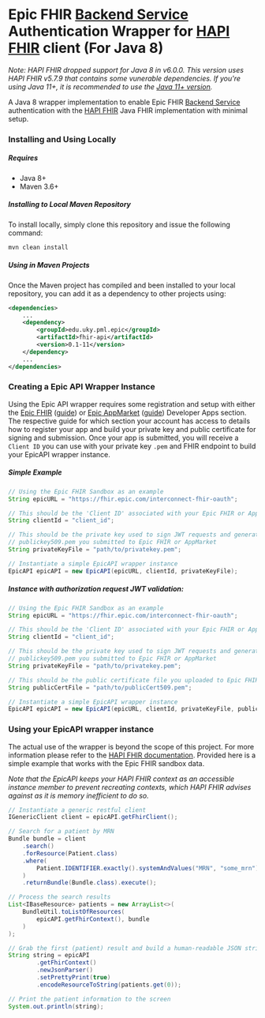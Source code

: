 # Epic FHIR [Backend Service](https://fhir.epic.com/Documentation?docId=oauth2&section=BackendOAuth2Guide) Authentication Wrapper for [HAPI FHIR](https://hapifhir.io/) client (For Java 8)

*Note: HAPI FHIR dropped support for Java 8 in v6.0.0. This version uses HAPI FHIR v5.7.9 that contains some vunerable dependencies. If you're using Java 11+, it is recommended to use the [Java 11+ version](https://github.com/ukpathologyinformatics/Epic-FHIR-API-Java11).*

A Java 8 wrapper implementation to enable Epic FHIR
[Backend Service](https://fhir.epic.com/Documentation?docId=oauth2&section=BackendOAuth2Guide) authentication
with the [HAPI FHIR](https://hapifhir.io/) Java FHIR implementation with minimal setup.

### Installing and Using Locally
##### Requires
* Java 8+
* Maven 3.6+
##### Installing to Local Maven Repository
To install locally, simply clone this repository and issue the following command:
```bash
mvn clean install
```
##### Using in Maven Projects
Once the Maven project has compiled and been installed to your local repository, you can add it as a dependency to other projects using:
```xml
<dependencies>
    ...
    <dependency>
        <groupId>edu.uky.pml.epic</groupId>
        <artifactId>fhir-api</artifactId>
        <version>0.1-11</version>
    </dependency>
    ...
</dependencies>
```
### Creating a Epic API Wrapper Instance
Using the Epic API wrapper requires some registration and setup with either the [Epic FHIR](https://fhir.epic.com/Developer/Apps) ([guide](https://fhir.epic.com/Documentation?docId=oauth2&section=BackendOAuth2Guide)) or [Epic AppMarket](https://appmarket.epic.com/Developer/Apps) ([guide](https://appmarket.epic.com/Article?docId=oauth2&section=BackendOAuth2Guide)) Developer Apps section. The respective guide for which section your account has access to details how to register your app and build your private key and public certificate for signing and submission. Once your app is submitted, you will receive a `Client ID` you can use with your private key `.pem` and FHIR endpoint to build your EpicAPI wrapper instance.

##### Simple Example
```java
// Using the Epic FHIR Sandbox as an example
String epicURL = "https://fhir.epic.com/interconnect-fhir-oauth";

// This should be the 'Client ID' associated with your Epic FHIR or AppMarket app
String clientId = "client_id";

// This should be the private key used to sign JWT requests and generate the
// publickey509.pem you submitted to Epic FHIR or AppMarket
String privateKeyFile = "path/to/privatekey.pem";

// Instantiate a simple EpicAPI wrapper instance
EpicAPI epicAPI = new EpicAPI(epicURL, clientId, privateKeyFile);
```

##### Instance with authorization request JWT validation:
```java
// Using the Epic FHIR Sandbox as an example
String epicURL = "https://fhir.epic.com/interconnect-fhir-oauth";

// This should be the 'Client ID' associated with your Epic FHIR or AppMarket app
String clientId = "client_id";

// This should be the private key used to sign JWT requests and generate the
// publickey509.pem you submitted to Epic FHIR or AppMarket
String privateKeyFile = "path/to/privatekey.pem";

// This should be the public certificate file you uploaded to Epic FHIR or AppMarket
String publicCertFile = "path/to/publicCert509.pem";

// Instantiate a simple EpicAPI wrapper instance
EpicAPI epicAPI = new EpicAPI(epicURL, clientId, privateKeyFile, publicCertFile);
```

### Using your EpicAPI wrapper instance

The actual use of the wrapper is beyond the scope of this project. For more information please refer to the [HAPI FHIR documentation](https://hapifhir.io/hapi-fhir/docs/). Provided here is a simple example that works with the Epic FHIR sandbox data.

*Note that the EpicAPI keeps your HAPI FHIR context as an accessible instance member to prevent recreating contexts, which HAPI FHIR advises against as it is memory inefficient to do so.*

```java
// Instantiate a generic restful client
IGenericClient client = epicAPI.getFhirClient();

// Search for a patient by MRN
Bundle bundle = client
    .search()
    .forResource(Patient.class)
    .where(
        Patient.IDENTIFIER.exactly().systemAndValues("MRN", "some_mrn")
    )
    .returnBundle(Bundle.class).execute();

// Process the search results
List<IBaseResource> patients = new ArrayList<>(
    BundleUtil.toListOfResources(
        epicAPI.getFhirContext(), bundle
    )
);

// Grab the first (patient) result and build a human-readable JSON string
String string = epicAPI
        .getFhirContext()
        .newJsonParser()
        .setPrettyPrint(true)
        .encodeResourceToString(patients.get(0));

// Print the patient information to the screen
System.out.println(string);
```